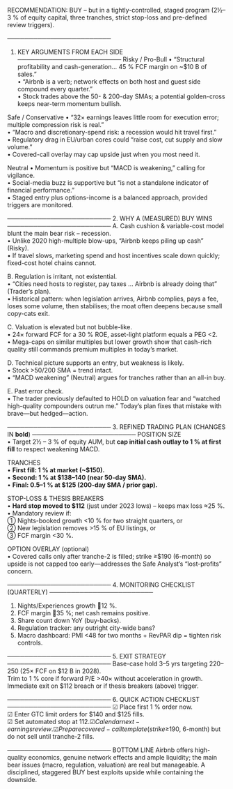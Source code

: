RECOMMENDATION: BUY – but in a tightly-controlled, staged program (2½–3 % of equity capital, three tranches, strict stop-loss and pre-defined review triggers).

────────────────────────
1.  KEY ARGUMENTS FROM EACH SIDE
────────────────────────
Risky / Pro-Bull
•  “Structural profitability and cash-generation… 45 % FCF margin on ~$10 B of sales.”  
•  “Airbnb is a verb; network effects on both host and guest side compound every quarter.”  
•  Stock trades above the 50- & 200-day SMAs; a potential golden-cross keeps near-term momentum bullish.  

Safe / Conservative
•  “32× earnings leaves little room for execution error; multiple compression risk is real.”  
•  “Macro and discretionary-spend risk: a recession would hit travel first.”  
•  Regulatory drag in EU/urban cores could “raise cost, cut supply and slow volume.”  
•  Covered-call overlay may cap upside just when you most need it.  

Neutral
•  Momentum is positive but “MACD is weakening,” calling for vigilance.  
•  Social-media buzz is supportive but “is not a standalone indicator of financial performance.”  
•  Staged entry plus options-income is a balanced approach, provided triggers are monitored.  

────────────────────────
2.  WHY A (MEASURED) BUY WINS
────────────────────────
A.  Cash cushion & variable-cost model blunt the main bear risk – recession.  
   •  Unlike 2020 high-multiple blow-ups, “Airbnb keeps piling up cash” (Risky).  
   •  If travel slows, marketing spend and host incentives scale down quickly; fixed-cost hotel chains cannot.

B.  Regulation is irritant, not existential.  
   •  “Cities need hosts to register, pay taxes … Airbnb is already doing that” (Trader’s plan).  
   •  Historical pattern: when legislation arrives, Airbnb complies, pays a fee, loses some volume, then stabilises; the moat often deepens because small copy-cats exit.

C.  Valuation is elevated but not bubble-like.  
   •  24× forward FCF for a 30 % ROE, asset-light platform equals a PEG <2.  
   •  Mega-caps on similar multiples but lower growth show that cash-rich quality still commands premium multiples in today’s market.

D.  Technical picture supports an entry, but weakness is likely.  
   •  Stock >50/200 SMA = trend intact.  
   •  “MACD weakening” (Neutral) argues for tranches rather than an all-in buy.

E.  Past error check.  
   •  The trader previously defaulted to HOLD on valuation fear and “watched high-quality compounders outrun me.” Today’s plan fixes that mistake with brave—but hedged—action.

────────────────────────
3.  REFINED TRADING PLAN (CHANGES IN **bold**)
────────────────────────
POSITION SIZE  
•  Target 2½ – 3 % of equity AUM, but **cap initial cash outlay to 1 % at first fill** to respect weakening MACD.

TRANCHES  
•  **First fill: 1 % at market (~$150).**  
•  **Second: 1 % at $138–140 (near 50-day SMA).**  
•  **Final: 0.5–1 % at $125 (200-day SMA / prior gap).**

STOP-LOSS & THESIS BREAKERS  
•  **Hard stop moved to $112** (just under 2023 lows) – keeps max loss ≈25 %.  
•  Mandatory review if:  
   ① Nights-booked growth <10 % for two straight quarters, or  
   ② New legislation removes >15 % of EU listings, or  
   ③ FCF margin <30 %.

OPTION OVERLAY (optional)  
•  Covered calls only after tranche-2 is filled; strike ≥$190 (6-month) so upside is not capped too early—addresses the Safe Analyst’s “lost-profits” concern.

────────────────────────
4.  MONITORING CHECKLIST (QUARTERLY)
────────────────────────
1. Nights/Experiences growth 12 %.  
2. FCF margin 35 %; net cash remains positive.  
3. Share count down YoY (buy-backs).  
4. Regulation tracker: any outright city-wide bans?  
5. Macro dashboard: PMI <48 for two months + RevPAR dip = tighten risk controls.

────────────────────────
5.  EXIT STRATEGY
────────────────────────
Base-case hold 3–5 yrs targeting $220–$250 (25× FCF on $12 B in 2028).  
Trim to 1 % core if forward P/E >40× without acceleration in growth.  
Immediate exit on $112 breach or if thesis breakers (above) trigger.

────────────────────────
6.  QUICK ACTION CHECKLIST
────────────────────────
☑  Place first 1 % order now.  
☑  Enter GTC limit orders for $140 and $125 fills.  
☑  Set automated stop at $112.  
☑  Calendar next-earnings review.  
☑  Prepare covered-call template (strike ≥$190, 6-month) but do not sell until tranche-2 fills.

────────────────────────
BOTTOM LINE
Airbnb offers high-quality economics, genuine network effects and ample liquidity; the main bear issues (macro, regulation, valuation) are real but manageable. A disciplined, staggered BUY best exploits upside while containing the downside.